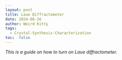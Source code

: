 ```yaml
---
layout: post
title: Laue Diffractometer
date: 2024-06-26
author: Weird Kitty
tags: 
  - Crystal-Synthesis-Characterization
toc:  false
---
```


_This is a guide on how to turn on Laue diffractometer._
